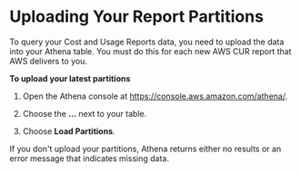 # Uploading Your Report Partitions<a name="upload-report-partitions"></a>

To query your Cost and Usage Reports data, you need to upload the data into your Athena table\. You must do this for each new AWS CUR report that AWS delivers to you\.<a name="upload-partitions"></a>

**To upload your latest partitions**

1. Open the Athena console at [https://console\.aws\.amazon\.com/athena/](https://console.aws.amazon.com/athena/home)\.

1. Choose the **\.\.\.** next to your table\.

1. Choose **Load Partitions**\.

If you don't upload your partitions, Athena returns either no results or an error message that indicates missing data\.